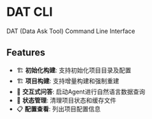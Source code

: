 # DAT CLI
DAT (Data Ask Tool) Command Line Interface

## Features

- 🏗️ **初始化构建**: 支持初始化项目目录及配置
- 🏗️ **项目构建**: 支持增量构建和强制重建
- 🤖 **交互式问答**: 启动Agent进行自然语言数据查询
- 🧹 **状态管理**: 清理项目状态和缓存文件
- 📋 **配置查看**: 列出项目配置信息

